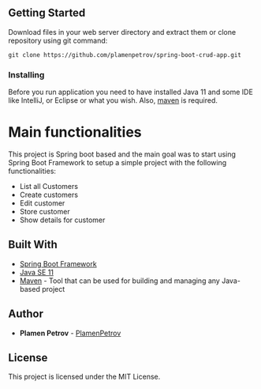 ## Getting Started

Download files in your web server directory and extract them or clone repository using git command:

```
git clone https://github.com/plamenpetrov/spring-boot-crud-app.git
```

### Installing

Before you run application you need to have installed Java 11 and some IDE like IntelliJ, or Eclipse or what you wish.
Also, [maven](https://maven.apache.org/what-is-maven.html) is required.

# Main functionalities
This project is Spring boot based and the main goal was to start using Spring Boot Framework to setup a simple project 
with the following functionalities:

* List all Customers
* Create customers
* Edit customer
* Store customer
* Show details for customer

## Built With

* [Spring Boot Framework](https://spring.io/)
* [Java SE 11](https://www.oracle.com/java/technologies/javase-jdk11-downloads.html)
* [Maven](https://maven.apache.org/download.cgi) - Tool that can be used for building and managing any Java-based project


## Author

* **Plamen Petrov** - [PlamenPetrov](https://github.com/plamenpetrov)

## License

This project is licensed under the MIT License.
